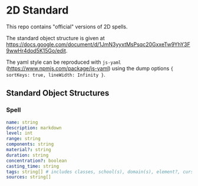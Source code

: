 # 2D Standard

This repo contains "official" versions of 2D spells.

The standard object structure is given at https://docs.google.com/document/d/1JmN3yyxtMsPsqc20GxxeTw9YhY3F9wwHr4dod5K15Go/edit.

The yaml style can be reproduced with `js-yaml` (https://www.npmjs.com/package/js-yaml) using the dump options `{ sortKeys: true, lineWidth: Infinity }`.

## Standard Object Structures

### Spell
```yml
name: string
description: markdown
level: int
range: string
components: string
material?: string
duration: string
concentration?: boolean
casting_time: string
tags: string[] # includes classes, school(s), domain(s), element?, curse?, ritual?
sources: string[]
```
